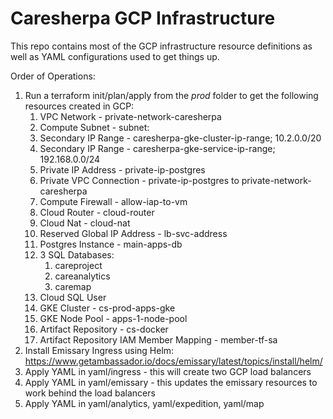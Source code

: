 # Caresherpa GCP Infrastructure

This repo contains most of the GCP infrastructure resource definitions as well as YAML configurations used to get things up.

Order of Operations:
1. Run a terraform init/plan/apply from the _prod_ folder to get the following resources created in GCP:
    1. VPC Network - private-network-caresherpa
    2. Compute Subnet - subnet:
    3. Secondary IP Range - caresherpa-gke-cluster-ip-range; 10.2.0.0/20
    4. Secondary IP Range - caresherpa-gke-service-ip-range; 192.168.0.0/24
    5. Private IP Address - private-ip-postgres
    6. Private VPC Connection - private-ip-postgres to private-network-caresherpa
    7. Compute Firewall - allow-iap-to-vm
    8. Cloud Router - cloud-router
    9. Cloud Nat - cloud-nat
    10. Reserved Global IP Address - lb-svc-address
    11. Postgres Instance - main-apps-db
    12. 3 SQL Databases:
        1. careproject
        2. careanalytics
        3. caremap
    13. Cloud SQL User
    14. GKE Cluster - cs-prod-apps-gke
    15. GKE Node Pool - apps-1-node-pool
    16. Artifact Repository - cs-docker
    17. Artifact Repository IAM Member Mapping - member-tf-sa
2. Install Emissary Ingress using Helm: https://www.getambassador.io/docs/emissary/latest/topics/install/helm/
3. Apply YAML in yaml/ingress - this will create two GCP load balancers
4. Apply YAML in yaml/emissary - this updates the emissary resources to work behind the load balancers
5. Apply YAML in yaml/analytics, yaml/expedition, yaml/map
